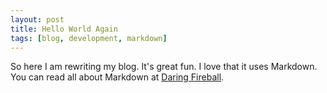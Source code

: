 ```yaml
---
layout: post
title: Hello World Again
tags: [blog, development, markdown]
---
```


So here I am rewriting my blog. It's great fun. I love that it uses Markdown. You can read all about Markdown at [Daring Fireball](http://daringfireball.net/projects/markdown/).
